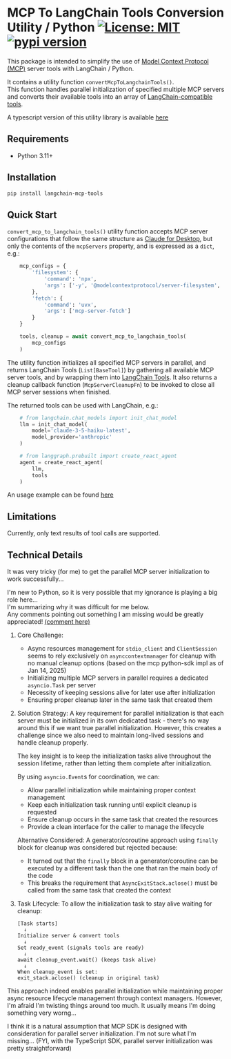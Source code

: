 # MCP To LangChain Tools Conversion Utility / Python [![License: MIT](https://img.shields.io/badge/License-MIT-blue.svg)](https://github.com/hideya/mcp-langchain-client-ts/blob/main/LICENSE) [![pypi version](https://img.shields.io/pypi/v/langchain-mcp-tools.svg)](https://pypi.org/project/langchain-mcp-tools/)

This package is intended to simplify the use of
[Model Context Protocol (MCP)](https://modelcontextprotocol.io/)
server tools with LangChain / Python.

It contains a utility function `convertMcpToLangchainTools()`.  
This function handles parallel initialization of specified multiple MCP servers
and converts their available tools into an array of
[LangChain-compatible tools](https://js.langchain.com/docs/how_to/tool_calling/).

A typescript version of this utility library is available
[here](https://www.npmjs.com/package/@h1deya/langchain-mcp-tools)

## Requirements

- Python 3.11+

## Installation

```bash
pip install langchain-mcp-tools
```

## Quick Start

`convert_mcp_to_langchain_tools()` utility function accepts MCP server configurations
that follow the same structure as
[Claude for Desktop](https://modelcontextprotocol.io/quickstart/user),
but only the contents of the `mcpServers` property,
and is expressed as a `dict`, e.g.:

```python
    mcp_configs = {
        'filesystem': {
            'command': 'npx',
            'args': ['-y', '@modelcontextprotocol/server-filesystem', '.']
        },
        'fetch': {
            'command': 'uvx',
            'args': ['mcp-server-fetch']
        }
    }

    tools, cleanup = await convert_mcp_to_langchain_tools(
        mcp_configs
    )
```

The utility function initializes all specified MCP servers in parallel,
and returns LangChain Tools (`List[BaseTool]`)
by gathering all available MCP server tools,
and by wrapping them into [LangChain Tools](https://js.langchain.com/docs/how_to/tool_calling/).
It also returns a cleanup callback function (`McpServerCleanupFn`)
to be invoked to close all MCP server sessions when finished.

The returned tools can be used with LangChain, e.g.:

```python
    # from langchain.chat_models import init_chat_model
    llm = init_chat_model(
        model='claude-3-5-haiku-latest',
        model_provider='anthropic'
    )

    # from langgraph.prebuilt import create_react_agent
    agent = create_react_agent(
        llm,
        tools
    )
```
<!-- A simple and experimentable usage example can be found
[here](https://github.com/hideya/langchain-mcp-tools-ts-usage/blob/main/src/index.ts) -->

<!-- A more realistic usage example can be found
[here](https://github.com/hideya/langchain-mcp-client-ts) -->

An usage example can be found
[here](https://github.com/hideya/mcp-client-langchain-py)

## Limitations

Currently, only text results of tool calls are supported.

## Technical Details

It was very tricky (for me) to get the parallel MCP server initialization
to work successfully...

I'm new to Python, so it is very possible that my ignorance is playing
a big role here...  
I'm summarizing why it was difficult for me below.  
Any comments pointing out something I am missing would be greatly appreciated!
[(comment here)](https://github.com/hideya/langchain-mcp-tools-ts/issues)

1. Core Challenge:
   - Async resources management for `stdio_client` and `ClientSession` seems
     to rely exclusively on `asynccontextmanager` for cleanup with no manual
     cleanup options (based on the mcp python-sdk impl as of Jan 14, 2025)
   - Initializing multiple MCP servers in parallel requires a dedicated
     `asyncio.Task` per server
   - Necessity of keeping sessions alive for later use after initialization
   - Ensuring proper cleanup later in the same task that created them

2. Solution Strategy:
   A key requirement for parallel initialization is that each server must be
   initialized in its own dedicated task - there's no way around this if we
   want true parallel initialization. However, this creates a challenge since
   we also need to maintain long-lived sessions and handle cleanup properly.

   The key insight is to keep the initialization tasks alive throughout the
   session lifetime, rather than letting them complete after initialization.

   By using `asyncio.Event`s for coordination, we can:
   - Allow parallel initialization while maintaining proper context management
   - Keep each initialization task running until explicit cleanup is requested
   - Ensure cleanup occurs in the same task that created the resources
   - Provide a clean interface for the caller to manage the lifecycle

   Alternative Considered:
   A generator/coroutine approach using `finally` block for cleanup was
   considered but rejected because:
   - It turned out that the `finally` block in a generator/coroutine can be
     executed by a different task than the one that ran the main body of
     the code
   - This breaks the requirement that `AsyncExitStack.aclose()` must be
     called from the same task that created the context

3. Task Lifecycle:
   To allow the initialization task to stay alive waiting for cleanup:
   ```
   [Task starts]
     ↓
   Initialize server & convert tools
     ↓
   Set ready_event (signals tools are ready)
     ↓
   await cleanup_event.wait() (keeps task alive)
     ↓
   When cleanup_event is set:
   exit_stack.aclose() (cleanup in original task)
   ```
This approach indeed enables parallel initialization while maintaining proper
async resource lifecycle management through context managers.
However, I'm afraid I'm twisting things around too much.
It usually means I'm doing something very worng...

I think it is a natural assumption that MCP SDK is designed with consideration
for parallel server initialization.
I'm not sure what I'm missing...
(FYI, with the TypeScript SDK, parallel server initialization was pretty straightforward)
